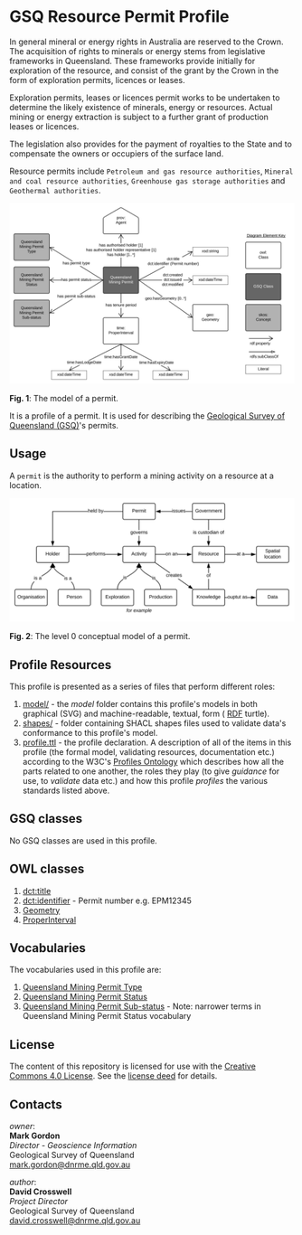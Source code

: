 # GSQ Resource Permit Profile
In general mineral or energy rights in Australia are reserved to the Crown. The acquisition of rights to minerals or energy stems from legislative frameworks in Queensland. These frameworks provide initially for exploration of the resource, and consist of the grant by the Crown in the form of exploration permits, licences or leases.

Exploration permits, leases or licences permit works to be undertaken to determine the likely existence of minerals, energy or resources. Actual mining or energy extraction is subject to a further grant of production leases or licences.

The legislation also provides for the payment of royalties to the State and to compensate the owners or occupiers of the surface land.

Resource permits include `Petroleum and gas resource authorities`, `Mineral and coal resource authorities`, `Greenhouse gas storage authorities` and `Geothermal authorities`.

<img src="model/mining_permit_profile.svg" style="width:800px;" alt="Queensland mining permit model" />  

**Fig. 1**: The model of a permit.  

It is a profile of a permit. It is used for describing the [Geological Survey of Queensland (GSQ)](https://www.business.qld.gov.au/industries/mining-energy-water/resources)'s permits.


## Usage
A `permit` is the authority to perform a mining activity on a resource at a location.

<img src="model/mining-permit-conceptual-model.svg" style="width:800px;" alt="Level 0 conceptual model" />  

**Fig. 2**: The level 0 conceptual model of a permit.


## Profile Resources
This profile is presented as a series of files that perform different roles:

1. [model/](model/) - the *model* folder contains this profile's models in both graphical (SVG) and machine-readable, textual, form ( [RDF](https://www.w3.org/RDF/) turtle).
2. [shapes/](shapes/) - folder containing SHACL shapes files used to validate data's conformance to this profile's model.
3. [profile.ttl](profile.ttl) - the profile declaration. A description of all of the items in this profile (the formal model, validating resources, documentation etc.) according to the W3C's [Profiles Ontology](https://www.w3.org/TR/dx-prof/) which describes how all the parts related to one another, the roles they play (to give *guidance* for use, to *validate* data etc.) and how this profile *profiles* the various standards listed above.


## GSQ classes
No GSQ classes are used in this profile.


## OWL classes
1. [dct:title](https://w3c.github.io/dxwg/dcat/#Property:resource_title)
2. [dct:identifier](https://w3c.github.io/dxwg/dcat/#Property:resource_identifier) - Permit number e.g. EPM12345
3. [Geometry](https://www.w3.org/2003/01/geo/)
4. [ProperInterval](https://www.w3.org/TR/owl-time/#time:ProperInterval)


## Vocabularies
The vocabularies used in this profile are:
1. [Queensland Mining Permit Type](https://vocabs.gsq.digital/vocabulary/qld-mining-permit)
2. [Queensland Mining Permit Status](https://vocabs.gsq.digital/vocabulary/qld-mining-permit-status)
3. [Queensland Mining Permit Sub-status](https://vocabs.gsq.digital/vocabulary/qld-mining-permit-status) - Note: narrower terms in Queensland Mining Permit Status vocabulary


## License
The content of this repository is licensed for use with the [Creative Commons 4.0 License](https://creativecommons.org/licenses/by/4.0/). See the [license deed](LICENSE) for details.


## Contacts 
*owner*:  
**Mark Gordon**  
*Director - Geoscience Information*  
Geological Survey of Queensland  
<mark.gordon@dnrme.qld.gov.au>  

*author*:  
**David Crosswell**  
*Project Director*  
Geological Survey of Queensland  
<david.crosswell@dnrme.qld.gov.au> 
